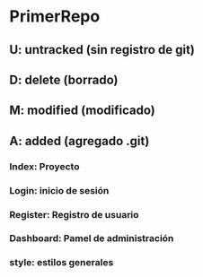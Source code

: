 # PrimerRepo
## U: untracked (sin registro de git)
## D: delete (borrado)
## M: modified (modificado)
## A: added (agregado .git)

### Index: Proyecto
### Login: inicio de sesión
### Register: Registro de usuario
### Dashboard: Pamel de administración
### style: estilos generales